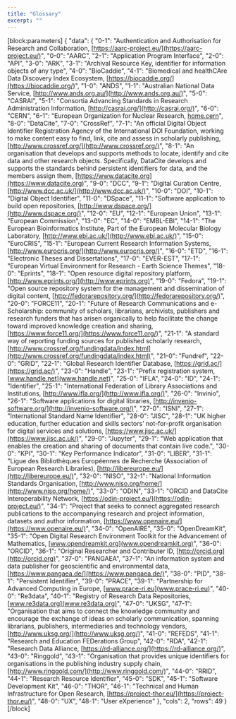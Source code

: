 ```yaml
---
title: "Glossary"
excerpt: ""
---
```

[block:parameters]
{
  "data": {
    "0-1": "Authentication and Authorisation for Research and Collaboration, [https://aarc-project.eu/](https://aarc-project.eu/)",
    "0-0": "AARC",
    "2-1": "Application Program Interface",
    "2-0": "API",
    "3-0": "ARK",
    "3-1": "Archival Resource Key, identifier for information objects of any type",
    "4-0": "BioCaddie",
    "4-1": "Biomedical  and  healthCAre  Data  Discovery  Index  Ecosystem, [https://biocaddie.org/](https://biocaddie.org/)",
    "1-0": "ANDS",
    "1-1": "Australian National Data Service, [http://www.ands.org.au/](http://www.ands.org.au/)",
    "5-0": "CASRAI",
    "5-1": "Consortia Advancing Standards in Research Administration Information, [http://casrai.org/](http://casrai.org/)",
    "6-0": "CERN",
    "6-1": "European Organization for Nuclear Research, [home.cern](home.cern)",
    "8-0": "DataCite",
    "7-0": "CrossRef",
    "7-1": "An official Digital Object Identifier Registration Agency of the International DOI Foundation,  working to make content easy to find, link, cite and assess in scholarly publishing, [http://www.crossref.org/](http://www.crossref.org/)",
    "8-1": "An organisation that develops and supports methods to locate, identify and cite data and other research objects. Specifically, DataCite develops and supports the standards behind persistent identifiers for data, and the members assign them, [https://www.datacite.org](https://www.datacite.org)",
    "9-0": "DCC",
    "9-1": "Digital Curation Centre, [http://www.dcc.ac.uk/](http://www.dcc.ac.uk/)",
    "10-0": "DOI",
    "10-1": "Digital Object Identifier",
    "11-0": "DSpace",
    "11-1": "Software application to build open repositories, [http://www.dspace.org/](http://www.dspace.org/)",
    "12-0": "EU",
    "12-1": "European Union",
    "13-1": "European Commission",
    "13-0": "EC",
    "14-0": "EMBL-EBI",
    "14-1": "The European Bioinformatics Institute, Part of the European Molecular Biology Laboratory, [http://www.ebi.ac.uk/](http://www.ebi.ac.uk/)",
    "15-0": "EuroCRIS",
    "15-1": "European Current Research Information Systems, [http://www.eurocris.org/](http://www.eurocris.org/)",
    "16-0": "ETD",
    "16-1": "Electronic Theses and Dissertations",
    "17-0": "EVER-EST",
    "17-1": "European Virtual Environment for Research - Earth Science Themes",
    "18-0": "Eprints",
    "18-1": "Open resource digital repository platform, [http://www.eprints.org/](http://www.eprints.org)",
    "19-0": "Fedora",
    "19-1": "Open source repository system for the management and dissemination of digital content, [http://fedorarepository.org/](http://fedorarepository.org/)",
    "20-0": "FORCE11",
    "20-1": "Future of Research Communications and e-Scholarship: community of scholars, librarians, archivists, publishers and research funders that has arisen organically to help facilitate the change toward improved knowledge creation and sharing, [https://www.force11.org/](https://www.force11.org/)",
    "21-1": "A standard way of reporting funding sources for published scholarly research, [http://www.crossref.org/fundingdata/index.html](http://www.crossref.org/fundingdata/index.html)",
    "21-0": "Fundref",
    "22-0": "GRID",
    "22-1": "Global Research Identifier Database, [https://grid.ac/](https://grid.ac/)",
    "23-0": "Handle",
    "23-1": "Prefix registration system, [www.handle.net](www.handle.net)",
    "25-0": "IFLA",
    "24-0": "ID",
    "24-1": "Identifier",
    "25-1": "International Federation of Library Associations and Institutions, [http://www.ifla.org/](http://www.ifla.org/)",
    "26-0": "Invinio",
    "26-1": "Software applications for digital libraries, [http://invenio-software.org/](http://invenio-software.org/)",
    "27-0": "ISNI",
    "27-1": "International Standard Name Identifier",
    "28-0": "JISC",
    "28-1": "UK higher education, further education and skills sectors’ not-for-profit organisation for digital services and solutions, [https://www.jisc.ac.uk/](https://www.jisc.ac.uk/)",
    "29-0": "Jupyter",
    "29-1": "Web application that enables the creation and sharing of documents that contain live code.",
    "30-0": "KPI",
    "30-1": "Key Performance Indicator",
    "31-0": "LIBER",
    "31-1": "Ligue des Bibliothèques Européennes de Recherche (Association of European Research Libraries), [http://libereurope.eu/](http://libereurope.eu/)",
    "32-0": "NISO",
    "32-1": "National Information Standards Organisation, [http://www.niso.org/home/](http://www.niso.org/home/)",
    "33-0": "ODIN",
    "33-1": "ORCID and DataCite Interoperability Network, [https://odin-project.eu/](https://odin-project.eu/)",
    "34-1": "Project that seeks to connect aggregated research publications to the accompanying research and project information, datasets and author information, [https://www.openaire.eu/](https://www.openaire.eu/)",
    "34-0": "OpenAIRE",
    "35-0": "OpenDreamKit",
    "35-1": "Open Digital Research Environment Toolkit for the Advancement of Mathematics, [www.opendreamkit.org](www.opendreamkit.org)",
    "36-0": "ORCID",
    "36-1": "Original Researcher and Contributer ID, [http://orcid.org](http://orcid.org)",
    "37-0": "PANGAEA",
    "37-1": "An information system and data publisher for geoscientific and environmental data, [https://www.pangaea.de/](https://www.pangaea.de/)",
    "38-0": "PID",
    "38-1": "Persistent Identifier",
    "39-0": "PRACE",
    "39-1": "Partnership for Advanced Computing in Europe, [www.prace-ri.eu](www.prace-ri.eu)",
    "40-0": "Re3data",
    "40-1": "Registry of Research Data Repositories, [www.re3data.org](www.re3data.org)",
    "47-0": "UKSG",
    "47-1": "Organisation that aims to connect the knowledge community and encourage the exchange of ideas on scholarly communication, spanning librarians, publishers, intermediaries and technology vendors, [http://www.uksg.org/](http://www.uksg.org/)",
    "41-0": "REFEDS",
    "41-1": "Research and Education FEDerations Group",
    "42-0": "RDA",
    "42-1": "Research Data Alliance, [https://rd-alliance.org/](https://rd-alliance.org/)",
    "43-0": "Ringgold",
    "43-1": "Organisation that provides unique identifiers for organisations in the publishing industry supply chain, [http://www.ringgold.com/](http://www.ringgold.com/)",
    "44-0": "RRID",
    "44-1": "Research Resource Identifier",
    "45-0": "SDK",
    "45-1": "Software Development Kit",
    "46-0": "THOR",
    "46-1": "Technical and Human Infrastructure for Open Research, [https://project-thor.eu/](https://project-thor.eu/)",
    "48-0": "UX",
    "48-1": "User eXperience"
  },
  "cols": 2,
  "rows": 49
}
[/block]